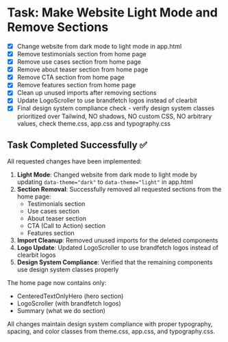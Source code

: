 # Task: Make Website Light Mode and Remove Sections

- [x] Change website from dark mode to light mode in app.html
- [x] Remove testimonials section from home page
- [x] Remove use cases section from home page  
- [x] Remove about teaser section from home page
- [x] Remove CTA section from home page
- [x] Remove features section from home page
- [x] Clean up unused imports after removing sections
- [x] Update LogoScroller to use brandfetch logos instead of clearbit
- [x] Final design system compliance check - verify design system classes prioritized over Tailwind, NO shadows, NO custom CSS, NO arbitrary values, check theme.css, app.css and typography.css

## Task Completed Successfully ✅

All requested changes have been implemented:

1. **Light Mode**: Changed website from dark mode to light mode by updating `data-theme="dark"` to `data-theme="light"` in app.html
2. **Section Removal**: Successfully removed all requested sections from the home page:
   - Testimonials section
   - Use cases section  
   - About teaser section
   - CTA (Call to Action) section
   - Features section
3. **Import Cleanup**: Removed unused imports for the deleted components
4. **Logo Update**: Updated LogoScroller to use brandfetch logos instead of clearbit logos
5. **Design System Compliance**: Verified that the remaining components use design system classes properly

The home page now contains only:
- CenteredTextOnlyHero (hero section)
- LogoScroller (with brandfetch logos)
- Summary (what we do section)

All changes maintain design system compliance with proper typography, spacing, and color classes from theme.css, app.css, and typography.css.